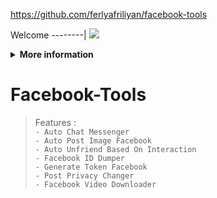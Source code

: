 https://github.com/ferlyafriliyan/facebook-tools

Welcome
--------|
![](https://media.tenor.com/iVCiM9W7cvYAAAAd/welcome.gif)

<details>
  <summary><b>More information</b></summary>

#### ★ Social Accounts ★
<a href="https://www.facebook.com/freya.xyz"><img src="https://raw.githubusercontent.com/Dumai-991/Dumai-991/main/Image/images.png" alt="alt text" width="75" height="75"></a>
```
Terima Kasih Kepada
- Dapunta Khurayra X
Karena Telah Menjadikan Saya Sebagai Pemegang Script Ini 
```
# ✭ Facebook-Tools
### Made With ❤️ By Dapunta Khurayra X
```
Author:
- Dapunta Khurayra X
```
### ⇨  Fitur Login
```
[✯] Login Cookies   
```
### ⇨  Install Script Di Termux
```python
termux-change-repo
pkg install python git -y
git clone https://github.com/ferlyafriliyan/facebook-tools
cd facebook-tools
pip3 install -r requirements.txt
git pull
```

** JANGAN LUPA KASIH BINTANG **

** DON'T FORGET TO GIVE STARS **
</details>

# Facebook-Tools  
>Features :  
```- Auto Chat Messenger```  
```- Auto Post Image Facebook```  
```- Auto Unfriend Based On Interaction```  
```- Facebook ID Dumper```  
```- Generate Token Facebook```  
```- Post Privacy Changer```  
```- Facebook Video Downloader```
